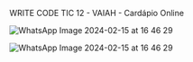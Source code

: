 WRITE CODE TIC 12 - VAIAH - Cardápio Online

![WhatsApp Image 2024-02-15 at 16 46 29](https://github.com/DaviCalo/VAIAH-TIC-12/assets/147265692/2ae2aefc-6905-414f-870a-11d19b4f6939)

![WhatsApp Image 2024-02-15 at 16 46 29](https://github.com/DaviCalo/VAIAH-TIC-12/assets/147265692/4bb36e62-9d74-4289-9a85-10efb2163c7b)
